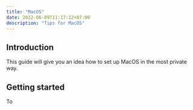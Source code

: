 ```yaml
---
title: "MacOS"
date: 2022-06-09T11:17:12+07:00
description: "Tips for MacOS"
---
```


## Introduction

This guide will give you an idea how to set up MacOS in the most private way.

## Getting started

To 